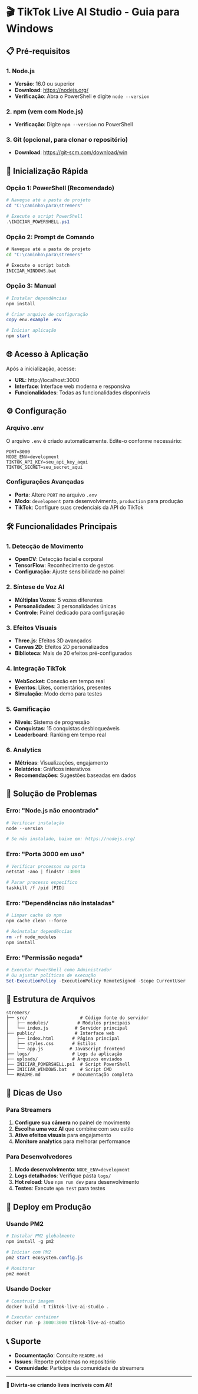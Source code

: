 # 🎬 TikTok Live AI Studio - Guia para Windows

## 📋 Pré-requisitos

### 1. Node.js
- **Versão**: 16.0 ou superior
- **Download**: https://nodejs.org/
- **Verificação**: Abra o PowerShell e digite `node --version`

### 2. npm (vem com Node.js)
- **Verificação**: Digite `npm --version` no PowerShell

### 3. Git (opcional, para clonar o repositório)
- **Download**: https://git-scm.com/download/win

## 🚀 Inicialização Rápida

### Opção 1: PowerShell (Recomendado)
```powershell
# Navegue até a pasta do projeto
cd "C:\caminho\para\stremers"

# Execute o script PowerShell
.\INICIAR_POWERSHELL.ps1
```

### Opção 2: Prompt de Comando
```cmd
# Navegue até a pasta do projeto
cd "C:\caminho\para\stremers"

# Execute o script batch
INICIAR_WINDOWS.bat
```

### Opção 3: Manual
```powershell
# Instalar dependências
npm install

# Criar arquivo de configuração
copy env.example .env

# Iniciar aplicação
npm start
```

## 🌐 Acesso à Aplicação

Após a inicialização, acesse:
- **URL**: http://localhost:3000
- **Interface**: Interface web moderna e responsiva
- **Funcionalidades**: Todas as funcionalidades disponíveis

## ⚙️ Configuração

### Arquivo .env
O arquivo `.env` é criado automaticamente. Edite-o conforme necessário:

```env
PORT=3000
NODE_ENV=development
TIKTOK_API_KEY=seu_api_key_aqui
TIKTOK_SECRET=seu_secret_aqui
```

### Configurações Avançadas
- **Porta**: Altere `PORT` no arquivo `.env`
- **Modo**: `development` para desenvolvimento, `production` para produção
- **TikTok**: Configure suas credenciais da API do TikTok

## 🛠️ Funcionalidades Principais

### 1. Detecção de Movimento
- **OpenCV**: Detecção facial e corporal
- **TensorFlow**: Reconhecimento de gestos
- **Configuração**: Ajuste sensibilidade no painel

### 2. Síntese de Voz AI
- **Múltiplas Vozes**: 5 vozes diferentes
- **Personalidades**: 3 personalidades únicas
- **Controle**: Painel dedicado para configuração

### 3. Efeitos Visuais
- **Three.js**: Efeitos 3D avançados
- **Canvas 2D**: Efeitos 2D personalizados
- **Biblioteca**: Mais de 20 efeitos pré-configurados

### 4. Integração TikTok
- **WebSocket**: Conexão em tempo real
- **Eventos**: Likes, comentários, presentes
- **Simulação**: Modo demo para testes

### 5. Gamificação
- **Níveis**: Sistema de progressão
- **Conquistas**: 15 conquistas desbloqueáveis
- **Leaderboard**: Ranking em tempo real

### 6. Analytics
- **Métricas**: Visualizações, engajamento
- **Relatórios**: Gráficos interativos
- **Recomendações**: Sugestões baseadas em dados

## 🔧 Solução de Problemas

### Erro: "Node.js não encontrado"
```powershell
# Verificar instalação
node --version

# Se não instalado, baixe em: https://nodejs.org/
```

### Erro: "Porta 3000 em uso"
```powershell
# Verificar processos na porta
netstat -ano | findstr :3000

# Parar processo específico
taskkill /f /pid [PID]
```

### Erro: "Dependências não instaladas"
```powershell
# Limpar cache do npm
npm cache clean --force

# Reinstalar dependências
rm -rf node_modules
npm install
```

### Erro: "Permissão negada"
```powershell
# Executar PowerShell como Administrador
# Ou ajustar políticas de execução
Set-ExecutionPolicy -ExecutionPolicy RemoteSigned -Scope CurrentUser
```

## 📁 Estrutura de Arquivos

```
stremers/
├── src/                    # Código fonte do servidor
│   ├── modules/           # Módulos principais
│   └── index.js          # Servidor principal
├── public/               # Interface web
│   ├── index.html       # Página principal
│   ├── styles.css       # Estilos
│   └── app.js          # JavaScript frontend
├── logs/                # Logs da aplicação
├── uploads/             # Arquivos enviados
├── INICIAR_POWERSHELL.ps1  # Script PowerShell
├── INICIAR_WINDOWS.bat     # Script CMD
└── README.md            # Documentação completa
```

## 🎯 Dicas de Uso

### Para Streamers
1. **Configure sua câmera** no painel de movimento
2. **Escolha uma voz AI** que combine com seu estilo
3. **Ative efeitos visuais** para engajamento
4. **Monitore analytics** para melhorar performance

### Para Desenvolvedores
1. **Modo desenvolvimento**: `NODE_ENV=development`
2. **Logs detalhados**: Verifique pasta `logs/`
3. **Hot reload**: Use `npm run dev` para desenvolvimento
4. **Testes**: Execute `npm test` para testes

## 🚀 Deploy em Produção

### Usando PM2
```powershell
# Instalar PM2 globalmente
npm install -g pm2

# Iniciar com PM2
pm2 start ecosystem.config.js

# Monitorar
pm2 monit
```

### Usando Docker
```powershell
# Construir imagem
docker build -t tiktok-live-ai-studio .

# Executar container
docker run -p 3000:3000 tiktok-live-ai-studio
```

## 📞 Suporte

- **Documentação**: Consulte `README.md`
- **Issues**: Reporte problemas no repositório
- **Comunidade**: Participe da comunidade de streamers

---

**🎉 Divirta-se criando lives incríveis com AI!** 